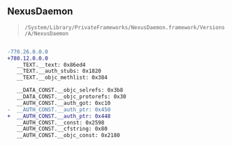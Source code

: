 ## NexusDaemon

> `/System/Library/PrivateFrameworks/NexusDaemon.framework/Versions/A/NexusDaemon`

```diff

-770.26.0.0.0
+780.12.0.0.0
   __TEXT.__text: 0x86ed4
   __TEXT.__auth_stubs: 0x1820
   __TEXT.__objc_methlist: 0x384

   __DATA_CONST.__objc_selrefs: 0x3b8
   __DATA_CONST.__objc_protorefs: 0x30
   __AUTH_CONST.__auth_got: 0xc10
-  __AUTH_CONST.__auth_ptr: 0x450
+  __AUTH_CONST.__auth_ptr: 0x448
   __AUTH_CONST.__const: 0x2598
   __AUTH_CONST.__cfstring: 0x80
   __AUTH_CONST.__objc_const: 0x2180

```
